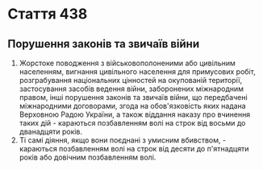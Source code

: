 Cтаття 438
====
Порушення законів та звичаїв війни
----
1. Жорстоке поводження з військовополоненими або цивільним населенням, вигнання цивільного населення для примусових робіт, розграбування національних цінностей на окупованій території, застосування засобів ведення війни, заборонених міжнародним правом, інші порушення законів та звичаїв війни, що передбачені міжнародними договорами, згода на обов'язковість яких надана Верховною Радою України, а також віддання наказу про вчинення таких дій -
караються позбавленням волі на строк від восьми до дванадцяти років.
2. Ті самі діяння, якщо вони поєднані з умисним вбивством, -
караються позбавленням волі на строк від десяти до п'ятнадцяти років або довічним позбавленням волі.
